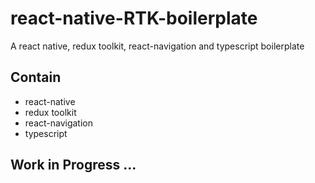 # react-native-RTK-boilerplate
A react native, redux toolkit, react-navigation and typescript boilerplate

## Contain
- react-native
- redux toolkit
- react-navigation
- typescript

## Work in Progress ...